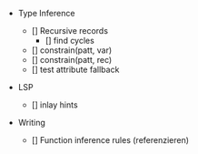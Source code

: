 - Type Inference
  - [] Recursive records
    - [] find cycles
  - [] constrain(patt, var)
  - [] constrain(patt, rec)
  - [] test attribute fallback

- LSP
  - [] inlay hints

- Writing
  - [] Function inference rules (referenzieren)
